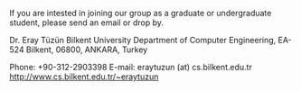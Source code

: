 If you are intested in joining our group as a graduate or undergraduate student, please send an email or drop by.

Dr. Eray Tüzün
Bilkent University
Department of Computer Engineering, EA-524
Bilkent, 06800, ANKARA, Turkey

Phone: +90-312-2903398 
E-mail: eraytuzun (at) cs.bilkent.edu.tr
http://www.cs.bilkent.edu.tr/~eraytuzun

